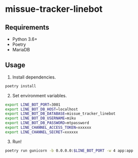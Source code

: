 # missue-tracker-linebot

## Requirements

- Python 3.6+
- Poetry
- MariaDB

## Usage

1. Install dependencies.
```bash
poetry install
```

2. Set environment variables.
```bash
export LINE_BOT_PORT=3001
export LINE_BOT_DB_HOST=localhost
export LINE_BOT_DB_DATABASE=missue_tracker_linebot
export LINE_BOT_DB_USERNAME=miku
export LINE_BOT_DB_PASSWORD=mtpassword
export LINE_CHANNEL_ACCESS_TOKEN=xxxxxx
export LINE_CHANNEL_SECRET=xxxxxx
```

3. Run!
```bash
poetry run gunicorn -b 0.0.0.0:$LINE_BOT_PORT -w 4 app:app
```
